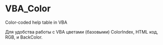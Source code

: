 # VBA_Color
Color-coded help table in VBA

Для удобства работы с VBA цветами (базовыми) ColorIndex, HTML код, RGB, и BackColor.
